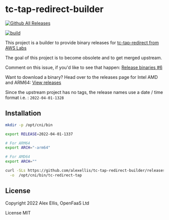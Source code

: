 # tc-tap-redirect-builder

[![Github All Releases](https://img.shields.io/github/downloads/alexellis/tc-tap-redirect-builder/total.svg)]()

[![build](https://github.com/alexellis/tc-tap-redirect-builder/actions/workflows/build.yml/badge.svg)](https://github.com/alexellis/tc-tap-redirect-builder/actions/workflows/build.yml)


This project is a builder to provide binary releases for [tc-tap-redirect from AWS Labs](https://github.com/awslabs/tc-redirect-tap/)

The goal of this project is to become obsolete and to get merged upstream.

Comment on this issue, if you'd like to see that happen: [Release binaries #6](https://github.com/awslabs/tc-redirect-tap/issues/6)

Want to download a binary? Head over to the releases page for Intel AMD and ARM64: [View releases](https://github.com/alexellis/tc-tap-redirect-builder/releases)

Since the upstream project has no tags, the release names use a date / time format i.e. : `2022-04-01-1328`

## Installation

```bash
mkdir -p /opt/cni/bin

export RELEASE=2022-04-01-1337

# For ARM64
export ARCH="-arm64"

# For AMD64
export ARCH=""

curl -SLs https://github.com/alexellis/tc-tap-redirect-builder/releases/download/$RELEASE/tc-redirect-tap$ARCH \
  -o  /opt/cni/bin/tc-redirect-tap
```

## License

Copyright 2022 Alex Ellis, OpenFaaS Ltd

License MIT

